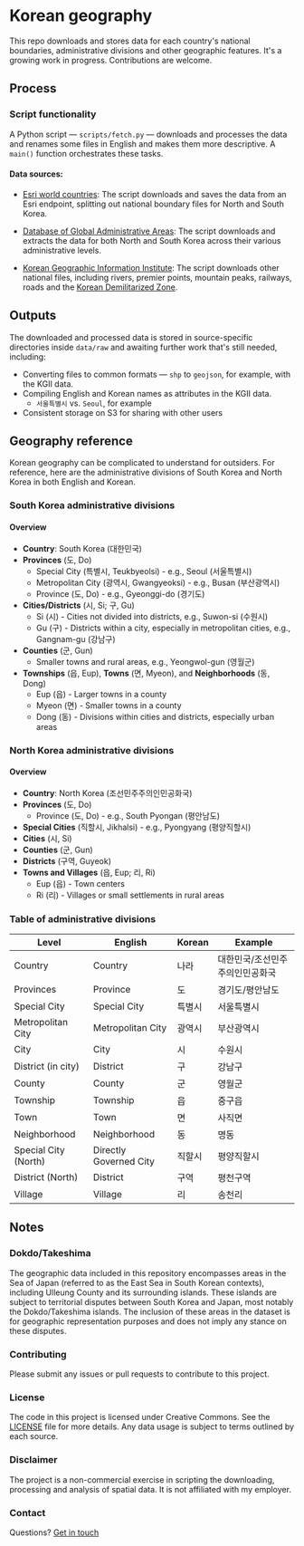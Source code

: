 # Korean geography
This repo downloads and stores data for each country's national boundaries, administrative divisions and other geographic features. It's a growing work in progress. Contributions are welcome. 

## Process

### Script functionality
A Python script — `scripts/fetch.py` — downloads and processes the data and renames some files in English and makes them more descriptive. A `main()` function orchestrates these tasks.  

#### Data sources:
- [Esri world countries](https://hub.arcgis.com/datasets/esri::world-countries/explore?location=-0.035893%2C0.000000%2C2.01): The script downloads and saves the data from an Esri endpoint, splitting out national boundary files for North and South Korea.

- [Database of Global Administrative Areas](https://gadm.org/data.html): The script downloads and extracts the data for both North and South Korea across their various administrative levels. 

- [Korean Geographic Information Institute](https://gadm.org/data.html): The script downloads other national files, including rivers, premier points, mountain peaks, railways, roads and the [Korean Demilitarized Zone](https://en.wikipedia.org/wiki/Korean_Demilitarized_Zone). 

## Outputs

The downloaded and processed data is stored in source-specific directories inside `data/raw` and awaiting further work that's still needed, including: 
- Converting files to common formats — `shp` to `geojson`, for example, with the KGII data.
- Compiling English and Korean names as attributes in the KGII data.
  - `서울특별시` vs. `Seoul`, for example
- Consistent storage on S3 for sharing with other users

## Geography reference

Korean geography can be complicated to understand for outsiders. For reference, here are the administrative divisions of South Korea and North Korea in both English and Korean.

### South Korea administrative divisions

#### Overview
- **Country**: South Korea (대한민국)
- **Provinces** (도, Do)
  - Special City (특별시, Teukbyeolsi) - e.g., Seoul (서울특별시)
  - Metropolitan City (광역시, Gwangyeoksi) - e.g., Busan (부산광역시)
  - Province (도, Do) - e.g., Gyeonggi-do (경기도)
- **Cities/Districts** (시, Si; 구, Gu)
  - Si (시) - Cities not divided into districts, e.g., Suwon-si (수원시)
  - Gu (구) - Districts within a city, especially in metropolitan cities, e.g., Gangnam-gu (강남구)
- **Counties** (군, Gun)
  - Smaller towns and rural areas, e.g., Yeongwol-gun (영월군)
- **Townships** (읍, Eup), **Towns** (면, Myeon), and **Neighborhoods** (동, Dong)
  - Eup (읍) - Larger towns in a county
  - Myeon (면) - Smaller towns in a county
  - Dong (동) - Divisions within cities and districts, especially urban areas

### North Korea administrative divisions

#### Overview
- **Country**: North Korea (조선민주주의인민공화국)
- **Provinces** (도, Do)
  - Province (도, Do) - e.g., South Pyongan (평안남도)
- **Special Cities** (직할시, Jikhalsi) - e.g., Pyongyang (평양직할시)
- **Cities** (시, Si)
- **Counties** (군, Gun)
- **Districts** (구역, Guyeok)
- **Towns and Villages** (읍, Eup; 리, Ri)
  - Eup (읍) - Town centers
  - Ri (리) - Villages or small settlements in rural areas

### Table of administrative divisions

| Level | English | Korean | Example |
|-------|---------|--------|---------|
| Country | Country | 나라 | 대한민국/조선민주주의인민공화국 |
| Provinces | Province | 도 | 경기도/평안남도 |
| Special City | Special City | 특별시 | 서울특별시 |
| Metropolitan City | Metropolitan City | 광역시 | 부산광역시 |
| City | City | 시 | 수원시 |
| District (in city) | District | 구 | 강남구 |
| County | County | 군 | 영월군 |
| Township | Township | 읍 | 중구읍 |
| Town | Town | 면 | 사직면 |
| Neighborhood | Neighborhood | 동 | 명동 |
| Special City (North) | Directly Governed City | 직할시 | 평양직할시 |
| District (North) | District | 구역 | 평천구역 |
| Village | Village | 리 | 송천리 |

## Notes

### Dokdo/Takeshima

The geographic data included in this repository encompasses areas in the Sea of Japan (referred to as the East Sea in South Korean contexts), including Ulleung County and its surrounding islands. These islands are subject to territorial disputes between South Korea and Japan, most notably the Dokdo/Takeshima islands. The inclusion of these areas in the dataset is for geographic representation purposes and does not imply any stance on these disputes. 

### Contributing

Please submit any issues or pull requests to contribute to this project.

### License

The code in this project is licensed under Creative Commons. See the [LICENSE](LICENSE) file for more details. Any data usage is subject to terms outlined by each source.

### Disclaimer 

The project is a non-commercial exercise in scripting the downloading, processing and analysis of spatial data. It is not affiliated with my employer.

### Contact 

Questions? [Get in touch](mailto:mattstiles@gmail.com)